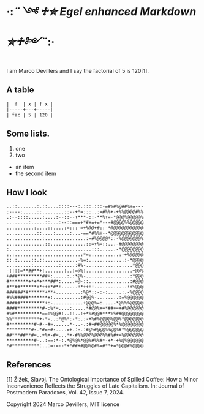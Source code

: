 # ·:*¨༺ ♱✮  Egel enhanced Markdown  ✮♱༻¨*:·

I am Marco Devillers and I say the factorial of 5 is 120[1].

## A table

    |  f  | x | f x |
    |-----+---+-----|
    | fac | 5 | 120 |

## Some lists.

 1. one
 2. two

  + an item
  + the second item

## How I look

    ..::.......:.::....::::---:.:::.:::-=#%#%@##%+=---
    :----:.....::........::--+*=:::..:=#%%+-+%%@@@@#%%
    .:--::::.....:....:--::--+***-::-**%+=-*@@@%@@@@@%
    ........:.....::...:--::===+*#+=+=*---#@@@@%%@@@@@
    ..........:....::....:=:::-=+%@@+#::-*@@@@@@@@@@@@
    ...........::....:.....:...-==*#%%+--*@@@@@@@@@@@@
    .............:...............:=#%@@@@*::-%@@@@@@@%
    ..............::.............::=+%=::...-#@@@@@@@@
    :..............................:::......-*@@@@@@@@
    :.:........................:*=:..........:-+%@@@@@
    ::.:.....::.::............-%=:.............:-*@@@@
    .........:.........:.....:#%-.................*@@@
    -::::=**##**+:.......:..:=@%:.................+@@%
    +###*********##+:.....:.:*@%-................:*@@@
    #*******+*+*+***##*:.....=@-::...............:#@@@
    #**##******+*+++*#*:......:*++::............:+%@@@
    ######*#******+**+.........:%@*::-:-:.....:.-%@@@@
    #%%#####*******+:..........:#@@%-........:=%@@@@@@
    #####*********+:-...........+@@@%=:....-*@%%%@@@@@
    ####*********#-:%*=....:.....*#@@%+=*##+=+#%@@@@@@
    #%#**********==:%@@#:..::..:+*%#@@#***%%##@@@@@@@@
    %%**********+-*-..:*@%*:-*:.:-+%#%@@@@%@@%*@@@@@@@
    #*********#-#--#=......*-..-.:#+##@@@@@%*%@@@@@@@@
    *********#-.*#=-#-....=+.:-.:#@%#@@@%%@@%#*%@@@@@@
    ##***##**#=..+%+-#=...*+-#%%@@@%@@@%%#%#+=%@@@@@@@
    **********#-..:==:*-:.*@%@%*@@%#%%#*-+*-+%@%@@@@@@
    *#**********:..:=-=--*+*##+#@@%@#%=#**+=*@@@#%@@@@


## References

[1] Žižek, Slavoj. The Ontological Importance of Spilled Coffee: How a
    Minor Inconvenience Reflects the Struggles of Late Capitalism. In:
    Journal of Postmodern Paradoxes, Vol. 42, Issue 7, 2024.

Copyright 2024 Marco Devillers, MIT licence
